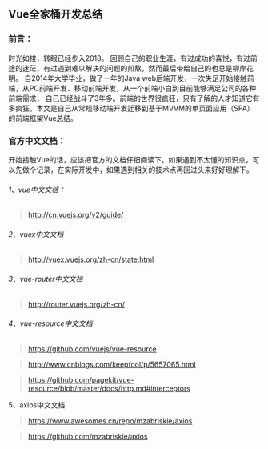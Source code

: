 ## Vue全家桶开发总结
### 前言：
时光如梭，转眼已经步入2018。
回顾自己的职业生涯，有过成功的喜悦，有过前途的迷茫，有过遇到难以解决的问题的煎熬，然而最后带给自己的也总是柳岸花明。
自2014年大学毕业，做了一年的Java web后端开发，一次失足开始接触前端，从PC前端开发、移动前端开发，从一个前端小白到目前能够满足公司的各种前端需求，
自己已经战斗了3年多。前端的世界很疯狂，只有了解的人才知道它有多疯狂。本文是自己从常规移动端开发迁移到基于MVVM的单页面应用（SPA）的前端框架Vue总结。
### 官方中文文档：
开始接触Vue的话，应该把官方的文档仔细阅读下，如果遇到不太懂的知识点，可以先做个记录，在实际开发中，如果遇到相关的技术点再回过头来好好理解下。
###### 1、vue中文文档：
>http://cn.vuejs.org/v2/guide/
	
###### 2、vuex中文文档

>http://vuex.vuejs.org/zh-cn/state.html

###### 3、vue-router中文文档
>http://router.vuejs.org/zh-cn/
	
###### 4、vue-resource中文文档
>https://github.com/vuejs/vue-resource

>http://www.cnblogs.com/keepfool/p/5657065.html

>https://github.com/pagekit/vue-resource/blob/master/docs/http.md#interceptors

5、axios中文文档
>https://www.awesomes.cn/repo/mzabriskie/axios

>https://github.com/mzabriskie/axios
